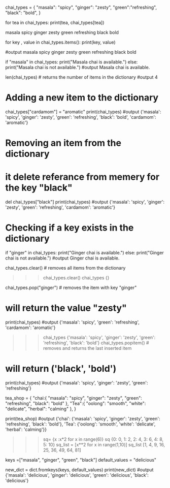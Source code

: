 chai_types = {
    "masala": "spicy",
    "ginger": "zesty",
    "green":"refreshing",
    "black": "bold",
}

for tea in chai_types:
    print(tea, chai_types[tea])

masala spicy
ginger zesty
green refreshing
black bold

for key , value in chai_types.items():
    print(key, value)

#output
masala spicy
ginger zesty
green refreshing
black bold

if "masala" in chai_types:
    print("Masala chai is available.")
else:
    print("Masala chai is not available.")
#output
Masala chai is available.

len(chai_types)  # returns the number of items in the dictionary
#output
4   

# Adding a new item to the dictionary
chai_types["cardamom"] = "aromatic"
print(chai_types)
#output
{'masala': 'spicy', 'ginger': 'zesty', 'green':
    'refreshing', 'black': 'bold', 'cardamom': 'aromatic'}

# Removing an item from the dictionary
# it delete referance from memery for the key "black"

del chai_types["black"]
print(chai_types)
#output
{'masala': 'spicy', 'ginger': 'zesty', 'green': 'refreshing', 'cardamom': 'aromatic'}
# Checking if a key exists in the dictionary
if "ginger" in chai_types:
    print("Ginger chai is available.")
else:
    print("Ginger chai is not available.")
#output
Ginger chai is available. 

chai_types.clear()  # removes all items from the dictionary
>>> chai_types.clear()
>>> chai_types
{}

chai_types.pop("ginger")  # removes the item with key "ginger"
# will return the value "zesty"
print(chai_types)
#output 
{'masala': 'spicy', 'green': 'refreshing', 'cardamom': 'aromatic'}


>>> chai_types
{'masala': 'spicy', 'ginger': 'zesty', 'green': 'refreshing', 'black': 'bold'}
chai_types.popitem()  # removes and returns the last inserted item
# will return ('black', 'bold')
print(chai_types)
#output
{'masala': 'spicy', 'ginger': 'zesty', 'green': 'refreshing'}

tea_shop = {
    "chai:{
        "masala": "spicy",
        "ginger": "zesty",
        "green": "refreshing",
        "black": "bold"
    },
    "Tea":{
        "oolong": "smooth",
        "white": "delicate",
        "herbal": "calming"
    },
}

print(tea_shop)
#output
{'chai': {'masala': 'spicy', 'ginger': 'zesty', 'green': 'refreshing', 'black': 'bold'}, 'Tea': {'oolong': 'smooth', 'white': 'delicate', 'herbal': 'calming'}} 


>>> sq= {x :x*2 for x in range(6)}
>>> sq
{0: 0, 1: 2, 2: 4, 3: 6, 4: 8, 5: 10}
>>> sq_list = [x**2 for x in range(1,10)]
>>> sq_list
[1, 4, 9, 16, 25, 36, 49, 64, 81]
>>> 

keys =["masala", "ginger", "green", "black"]
default_values = "delicious"

new_dict = dict.fromkeys(keys, default_values)
print(new_dict)
#output
{'masala': 'delicious', 'ginger': 'delicious', 'green': 'delicious', 'black': 'delicious'}

